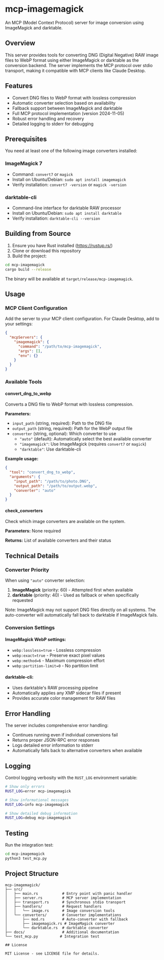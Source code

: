 # mcp-imagemagick

An MCP (Model Context Protocol) server for image conversion using ImageMagick and darktable.

## Overview

This server provides tools for converting DNG (Digital Negative) RAW image files to WebP format using either ImageMagick or darktable as the conversion backend. The server implements the MCP protocol over stdio transport, making it compatible with MCP clients like Claude Desktop.

## Features

- Convert DNG files to WebP format with lossless compression
- Automatic converter selection based on availability
- Fallback support between ImageMagick and darktable
- Full MCP protocol implementation (version 2024-11-05)
- Robust error handling and recovery
- Detailed logging to stderr for debugging

## Prerequisites

You need at least one of the following image converters installed:

### ImageMagick 7
- Command: `convert7` or `magick`
- Install on Ubuntu/Debian: `sudo apt install imagemagick`
- Verify installation: `convert7 -version` or `magick -version`

### darktable-cli
- Command-line interface for darktable RAW processor
- Install on Ubuntu/Debian: `sudo apt install darktable`
- Verify installation: `darktable-cli --version`

## Building from Source

1. Ensure you have Rust installed (https://rustup.rs/)
2. Clone or download this repository
3. Build the project:

```bash
cd mcp-imagemagick
cargo build --release
```

The binary will be available at `target/release/mcp-imagemagick`.

## Usage

### MCP Client Configuration

Add the server to your MCP client configuration. For Claude Desktop, add to your settings:

```json
{
  "mcpServers": {
    "imagemagick": {
      "command": "/path/to/mcp-imagemagick",
      "args": [],
      "env": {}
    }
  }
}
```

### Available Tools

#### convert_dng_to_webp

Converts a DNG file to WebP format with lossless compression.

**Parameters:**
- `input_path` (string, required): Path to the DNG file
- `output_path` (string, required): Path for the WebP output file
- `converter` (string, optional): Which converter to use
  - `"auto"` (default): Automatically select the best available converter
  - `"imagemagick"`: Use ImageMagick (requires `convert7` or `magick`)
  - `"darktable"`: Use darktable-cli

**Example usage:**
```json
{
  "tool": "convert_dng_to_webp",
  "arguments": {
    "input_path": "/path/to/photo.DNG",
    "output_path": "/path/to/output.webp",
    "converter": "auto"
  }
}
```

#### check_converters

Check which image converters are available on the system.

**Parameters:** None required

**Returns:** List of available converters and their status

## Technical Details

### Converter Priority

When using `"auto"` converter selection:
1. **ImageMagick** (priority: 60) - Attempted first when available
2. **darktable** (priority: 40) - Used as fallback or when specifically requested

Note: ImageMagick may not support DNG files directly on all systems. The auto-converter will automatically fall back to darktable if ImageMagick fails.

### Conversion Settings

#### ImageMagick WebP settings:
- `webp:lossless=true` - Lossless compression
- `webp:exact=true` - Preserve exact pixel values
- `webp:method=6` - Maximum compression effort
- `webp:partition-limit=0` - No partition limit

#### darktable-cli:
- Uses darktable's RAW processing pipeline
- Automatically applies any XMP sidecar files if present
- Provides accurate color management for RAW files

## Error Handling

The server includes comprehensive error handling:
- Continues running even if individual conversions fail
- Returns proper JSON-RPC error responses
- Logs detailed error information to stderr
- Automatically falls back to alternative converters when available

## Logging

Control logging verbosity with the `RUST_LOG` environment variable:

```bash
# Show only errors
RUST_LOG=error mcp-imagemagick

# Show informational messages
RUST_LOG=info mcp-imagemagick

# Show detailed debug information
RUST_LOG=debug mcp-imagemagick
```

## Testing

Run the integration test:

```bash
cd mcp-imagemagick
python3 test_mcp.py
```

## Project Structure

```
mcp-imagemagick/
├── src/
│   ├── main.rs           # Entry point with panic handler
│   ├── server.rs         # MCP server implementation
│   ├── transport.rs      # Synchronous stdio transport
│   ├── handlers/         # Request handlers
│   │   └── image.rs      # Image conversion tools
│   └── converters/       # Converter implementations
│       ├── mod.rs        # Auto-converter with fallback
│       ├── imagemagick.rs # ImageMagick converter
│       └── darktable.rs  # darktable converter
├── docs/                 # Additional documentation
└── test_mcp.py          # Integration test

## License

MIT License - see LICENSE file for details.